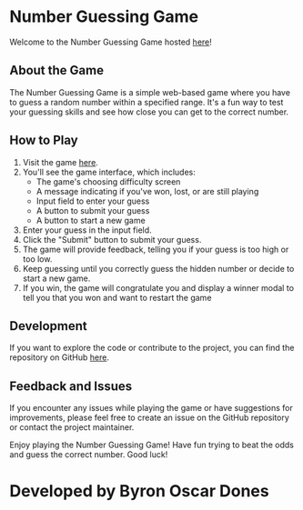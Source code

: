 # Number Guessing Game

Welcome to the Number Guessing Game hosted [here](https://dones-project2-number-guessing-game.vercel.app/)!

## About the Game

The Number Guessing Game is a simple web-based game where you have to guess a random number within a specified range. It's a fun way to test your guessing skills and see how close you can get to the correct number.

## How to Play

1. Visit the game [here](https://dones-project2-number-guessing-game.vercel.app/).
2. You'll see the game interface, which includes:
   - The game's choosing difficulty screen
   - A message indicating if you've won, lost, or are still playing
   - Input field to enter your guess
   - A button to submit your guess
   - A button to start a new game
3. Enter your guess in the input field.
4. Click the "Submit" button to submit your guess.
5. The game will provide feedback, telling you if your guess is too high or too low.
6. Keep guessing until you correctly guess the hidden number or decide to start a new game.
7. If you win, the game will congratulate you and display a winner modal to tell you that you won and want to restart the game

## Development

If you want to explore the code or contribute to the project, you can find the repository on GitHub [here](https://github.com/itstrazu/Dones_project2_Number_Guessing_Game/).

## Feedback and Issues

If you encounter any issues while playing the game or have suggestions for improvements, please feel free to create an issue on the GitHub repository or contact the project maintainer.

Enjoy playing the Number Guessing Game! Have fun trying to beat the odds and guess the correct number. Good luck!

# Developed by Byron Oscar Dones
